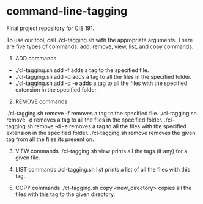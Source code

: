 # command-line-tagging
Final project repository for CIS 191.

To use our tool, call ./cl-tagging.sh with the appropriate arguments. There are five types of commands: add, remove, view, list, and copy commands. 

1. ADD commands

- ./cl-tagging.sh add <tagname> -f <filename> adds a tag to the specified file.
- ./cl-tagging.sh add <tagname> -d <folder>  adds a tag to all the files in the specified folder.
- ./cl-tagging.sh add <tagname> -d <folder> -e <extension>  adds a tag to all the files with the specified extension in the specified folder.

2. REMOVE commands

./cl-tagging.sh remove <tagname> -f <filename> removes a tag to the specified file.
./cl-tagging.sh remove <tagname> -d <folder>  removes a tag to all the files in the specified folder.
./cl-tagging.sh remove <tagname> -d <folder> -e <extension> removes a tag to all the files with the specified extension in the specified folder.
./cl-tagging.sh remove <tagname> removes the given tag from all the files its present on.

3. VIEW commands
./cl-tagging.sh view <filename> prints all the tags (if any) for a given file.

4. LIST commands
./cl-tagging.sh list <tagname> prints a list of all the files with this tag.

5. COPY commands
./cl-tagging.sh copy <tagname> <new_directory> copies all the files with this tag to the given directory.


